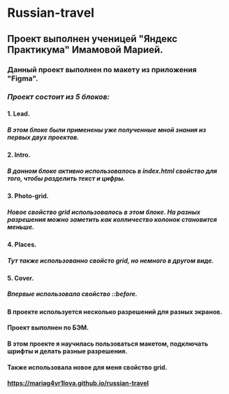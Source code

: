 # Russian-travel
## Проект выполнен ученицей "Яндекс Практикума" Имамовой Марией.
### Данный проект выполнен по макету из приложения "Figma".
### *Проект состоит из 5 блоков:*
#### 1. Lead. 
##### В этом блоке были применены уже полученные мной знания из первых двух проектов.
#### 2. Intro.
##### В данном блоке активно использовалось в index.html свойство <span> для того, чтобы разделить текст и цифры.
#### 3. Photo-grid.
##### Новое свойство grid использовалось в этом блоке. На разных разрешения можно заметить как колличество колонок становится меньше.
#### 4. Places.
##### Тут также использованно свойсто grid, но немного в другом виде.
#### 5. Cover.
##### Впервые использовала свойство ::before.
#### В проекте используется несколько разрешений для разных экранов.
#### Проект выполнен по БЭМ. 
#### В этом проекте я научилась пользоваться макетом, подключать шрифты и делать разные разрешения.
#### Также использовала новое для меня свойство grid.
####  https://mariag4vr1lova.github.io/russian-travel
